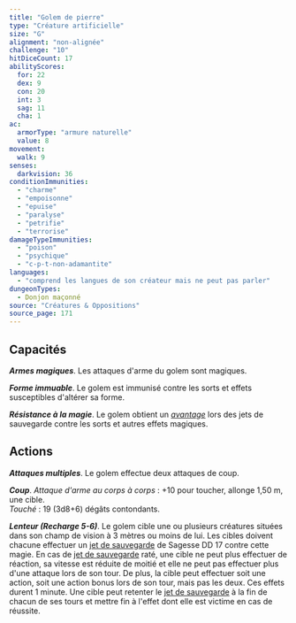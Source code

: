```yaml
---
title: "Golem de pierre"
type: "Créature artificielle"
size: "G"
alignment: "non-alignée"
challenge: "10"
hitDiceCount: 17
abilityScores:
  for: 22
  dex: 9
  con: 20
  int: 3
  sag: 11
  cha: 1
ac:
  armorType: "armure naturelle"
  value: 8
movement:
  walk: 9
senses:
  darkvision: 36
conditionImmunities:
  - "charme"
  - "empoisonne"
  - "epuise"
  - "paralyse"
  - "petrifie"
  - "terrorise"
damageTypeImmunities:
  - "poison"
  - "psychique"
  - "c-p-t-non-adamantite"
languages:
  - "comprend les langues de son créateur mais ne peut pas parler"
dungeonTypes:
  - Donjon maçonné
source: "Créatures & Oppositions"
source_page: 171
---
```

## Capacités
_**Armes magiques**_. Les attaques d'arme du golem sont magiques.

_**Forme immuable**_. Le golem est immunisé contre les sorts et effets susceptibles d'altérer sa forme.

_**Résistance à la magie**_. Le golem obtient un [_avantage_](/utiliser-les-caracteristiques/#avantage-et-desavantage) lors des jets de sauvegarde contre les sorts et autres effets magiques.

## Actions
_**Attaques multiples**_. Le golem effectue deux attaques de coup.

_**Coup**_. _Attaque d'arme au corps à corps_ : +10 pour toucher, allonge 1,50 m, une cible.  
_Touché_ : 19 (3d8+6) dégâts contondants.

_**Lenteur (Recharge 5-6)**_. Le golem cible une ou plusieurs créatures situées dans son champ de vision à 3 mètres ou moins de lui. Les cibles doivent chacune effectuer un [jet de sauvegarde](/utiliser-les-caracteristiques#jets-de-sauvegarde) de Sagesse DD 17 contre cette magie. En cas de [jet de sauvegarde](/utiliser-les-caracteristiques#jets-de-sauvegarde) raté, une cible ne peut plus effectuer de réaction, sa vitesse est réduite de moitié et elle ne peut pas effectuer plus d'une attaque lors de son tour. De plus, la cible peut effectuer soit une action, soit une action bonus lors de son tour, mais pas les deux. Ces effets durent 1 minute. Une cible peut retenter le [jet de sauvegarde](/utiliser-les-caracteristiques#jets-de-sauvegarde) à la fin de chacun de ses tours et mettre fin à l'effet dont elle est victime en cas de réussite.
